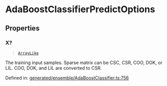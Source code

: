 # AdaBoostClassifierPredictOptions

## Properties

### X?

> [`ArrayLike`](../types/ArrayLike.md)

The training input samples. Sparse matrix can be CSC, CSR, COO, DOK, or LIL. COO, DOK, and LIL are converted to CSR.

Defined in:  [generated/ensemble/AdaBoostClassifier.ts:756](https://github.com/transitive-bullshit/scikit-learn-ts/blob/92ab806/packages/sklearn/src/generated/ensemble/AdaBoostClassifier.ts#L756)
